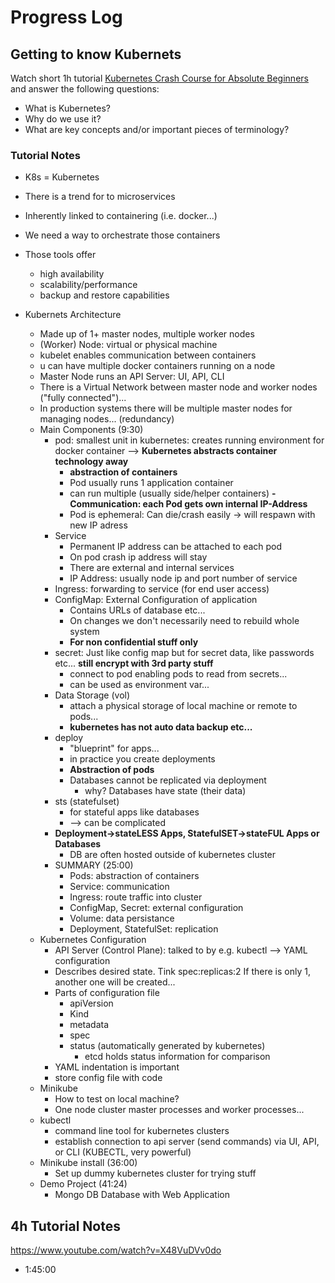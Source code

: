 # Progress Log

## Getting to know Kubernets

Watch short 1h tutorial [Kubernetes Crash Course for Absolute Beginners](https://www.youtube.com/watch?v=s_o8dwzRlu4) and answer the following questions:
- What is Kubernetes?
- Why do we use it?
- What are key concepts and/or important pieces of terminology?

### Tutorial Notes
- K8s = Kubernetes
- There is a trend for to microservices
- Inherently linked to containering (i.e. docker...)
- We need a way to orchestrate those containers
- Those tools offer
  - high availability
  - scalability/performance
  - backup and restore capabilities

- Kubernets Architecture
  - Made up of 1+ master nodes, multiple worker nodes
  - (Worker) Node: virtual or physical machine
  - kubelet enables communication between containers
  - u can have multiple docker containers running on a node
  - Master Node runs an API Server: UI, API, CLI
  - There is a Virtual Network between master node and worker nodes ("fully connected")...
  - In production systems there will be multiple master nodes for managing nodes... (redundancy)
  - Main Components (9:30)
    - pod: smallest unit in kubernetes: creates running environment for docker container --> **Kubernetes abstracts container technology away**
      - **abstraction of containers**
      - Pod usually runs 1 application container
      - can run multiple (usually side/helper containers)
      **- Communication: each Pod gets own internal IP-Address**
      - Pod is ephemeral: Can die/crash easily -> will respawn with new IP adress
    - Service
      - Permanent IP address can be attached to each pod
      - On pod crash ip address will stay
      - There are external and internal services
      - IP Address: usually node ip and port number of service
    - Ingress: forwarding to service (for end user access)
    - ConfigMap: External Configuration of application
      - Contains URLs of database etc...
      - On changes we don't necessarily need to rebuild whole system
      - **For non confidential stuff only**
    - secret: Just like config map but for secret data, like passwords etc... **still encrypt with 3rd party stuff**
      - connect to pod enabling pods to read from secrets...
      - can be used as environment var...
    - Data Storage (vol)
      - attach a physical storage of local machine or remote to pods...
      - **kubernetes has not auto data backup etc...**
    - deploy
      - "blueprint" for apps...
      - in practice you create deployments
      - **Abstraction of pods**
      - Databases cannot be replicated via deployment
        - why? Databases have state (their data)
    - sts (statefulset)
      - for stateful apps like databases
      - --> can be complicated
    - **Deployment->stateLESS Apps, StatefulSET->stateFUL Apps or Databases**
      - DB are often hosted outside of kubernetes cluster
    - SUMMARY (25:00)
      - Pods: abstraction of containers
      - Service: communication
      - Ingress: route traffic into cluster
      - ConfigMap, Secret: external configuration
      - Volume: data persistance
      - Deployment, StatefulSet: replication
  - Kubernetes Configuration
    - API Server (Control Plane): talked to by e.g. kubectl --> YAML configuration
    - Describes desired state. Tink spec:replicas:2 If there is only 1, another one will be created...
    - Parts of configuration file
      - apiVersion
      - Kind
      - metadata
      - spec
      - status (automatically generated by kubernetes)
        - etcd holds status information for comparison
    - YAML indentation is important
    - store config file with code
  - Minikube
    - How to test on local machine?
    - One node cluster master processes and worker processes...
  - kubectl
    - command line tool for kubernetes clusters
    - establish connection to api server (send commands) via UI, API, or CLI (KUBECTL, very powerful)
  - Minikube install (36:00)
    - Set up dummy kubernetes cluster for trying stuff
  - Demo Project (41:24)
    - Mongo DB Database with Web Application

## 4h Tutorial Notes
https://www.youtube.com/watch?v=X48VuDVv0do

- 1:45:00